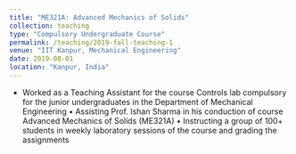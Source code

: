 ```yaml
---
title: "ME321A: Advanced Mechanics of Solids"
collection: teaching
type: "Compulsory Undergraduate Course"
permalink: /teaching/2019-fall-teaching-1
venue: "IIT Kanpur, Mechanical Engineering"
date: 2019-08-01
location: "Kanpur, India"
---
```


* Worked as a Teaching Assistant for the course Controls lab  compulsory for the junior undergraduates in the Department of Mechanical Engineering
•	Assisting Prof. Ishan Sharma in his conduction of course Advanced Mechanics of Solids (ME321A)
•	Instructing a group of 100+ students in weekly laboratory sessions of the course and grading the assignments
